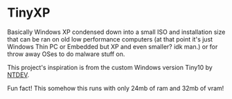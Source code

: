 # TinyXP
Basically Windows XP condensed down into a small ISO and installation size that can be ran on old low performance computers (at that point it's just Windows Thin PC or Embedded but XP and even smaller? idk man.) or for throw away OSes to do malware stuff on. 

This project's inspiration is from the custom Windows version Tiny10 by [NTDEV](https://twitter.com/NTDEV_).

Fun fact! This somehow this runs with only 24mb of ram and 32mb of vram!
